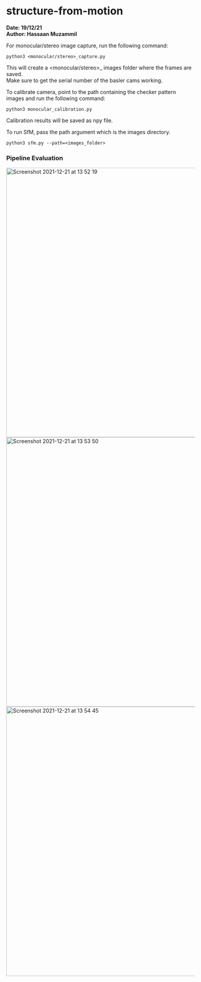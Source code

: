 # structure-from-motion

**Date: 19/12/21**                             
**Author: Hassaan Muzammil**

For monocular/stereo image capture, run the following command:                                         
```
python3 <monocular/stereo>_capture.py
```  
This will create a <monocular/stereo>_ images folder where the frames are saved.                  
Make sure to get the serial number of the basler cams working. 

  
To calibrate camera, point to the path containing the checker pattern images and run the following command:                                                               
```
python3 monocular_calibration.py
```     
Calibration results will be saved as npy file.  
  
To run SfM, pass the path argument which is the images directory.                         
```
python3 sfm.py --path=<images_folder>
```                               


### Pipeline Evaluation
<img width="720" height="720" alt="Screenshot 2021-12-21 at 13 52 19" src="https://user-images.githubusercontent.com/52124348/146900413-885f7649-b860-4b1e-911b-9dd74d63fce7.png">
<img width="720" height="720"alt="Screenshot 2021-12-21 at 13 53 50" src="https://user-images.githubusercontent.com/52124348/146900632-f1861e48-ffb1-4da1-9b5e-fb81b0583b6a.png">
<img width="720" height="720" alt="Screenshot 2021-12-21 at 13 54 45" src="https://user-images.githubusercontent.com/52124348/146900751-3de13d4f-d5bd-4ef6-9610-bac788150277.png">


